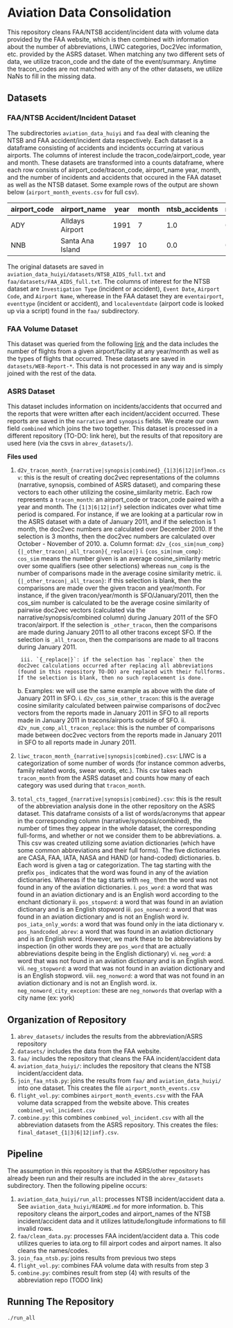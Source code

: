 # Aviation Data Consolidation
This repository cleans FAA/NTSB accident/incident data with volume data provided by the FAA website, which is then combined with information about the number of abbreviations, LIWC categories, Doc2Vec information, etc. provided by the ASRS dataset. When matching any two different sets of data, we utilize tracon\_code and the date of the event/summary. Anytime the tracon\_codes are not matched with any of the other datasets, we utilize NaNs to fill in the missing data.

## Datasets
### FAA/NTSB Accident/Incident Dataset
The subdirectories `aviation_data_huiyi` and `faa` deal with cleaning the NTSB and FAA accident/incident data respectively. Each dataset is a dataframe consisting of accidents and incidents occurring at various airports. The columns of interest include the tracon\_code/airport\_code, year and month. These datasets are transformed into a counts dataframe, where each row consists of airport\_code/tracon\_code, airport\_name year, month, and the number of incidents and accidents that occured in the FAA dataset as well as the NTSB dataset. Some example rows of the output are shown below (`airport_month_events.csv` for full csv).

| airport\_code | airport\_name | year | month | ntsb\_accidents | ntsb\_incidents | faa\_incidents | dataset |
| ------------- | ------------- | ---- | ----- | --------------- | --------------- | -------------- | ------- |
| ADY | Alldays Airport | 1991 | 7 | 1.0 | 0.0 | 0.0 | ntsb |
| NNB | Santa Ana Island | 1997 | 10 | 0.0 | 0.0 | 1.0 | faa |

The original datasets are saved in `aviation_data_huiyi/datasets/NTSB_AIDS_full.txt` and `faa/datasets/FAA_AIDS_full.txt`. The columns of interest for the NTSB dataset are `Investigation Type` (incident or accident), `Event Date`, `Airport Code`, and `Airport Name`, wherease in the FAA dataset they are `eventairport`, `eventtype` (incident or accident), and `localeventdate` (airport code is looked up via a script) found in the `faa/` subdirectory.

### FAA Volume Dataset
This dataset was queried from the following [link](https://aspm.faa.gov/opsnet/sys/tower.asp) and the data includes the number of flights from a given airport/facility at any year/month as well as the types of flights that occurred. These datasets are saved in `datasets/WEB-Report-*`. This data is not processed in any way and is simply joined with the rest of the data.

### ASRS Dataset
This dataset includes information on incidents/accidents that occurred and the reports that were written after each incident/accident occurred. These reports are saved in the `narrative` and `synopsis` fields. We create our own field `combined` which joins the two together. This dataset is processed in a different repository (TO-DO: link here), but the results of that repository are used here (via the csvs in `abrev_datasets/`). 

**Files used**
1. `d2v_tracon_month_{narrative|synopsis|combined}_{1|3|6|12|inf}mon.csv`: this is the result of creating doc2vec representations of the columns (narrative, synopsis, combined of ASRS dataset), and comparing these vectors to each other utilizing the cosine\_similarity metric. Each row represents a `tracon_month`: an airport_code or tracon_code paired with a year and month. The `{1|3|6|12|inf}` selection indicates over what time period is compared. For instance, if we are looking at a particular row in the ASRS dataset with a date of January 2011, and if the selection is 1 month, the doc2vec numbers are calculated over December 2010. If the selection is 3 months, then the doc2vec numbers are calculated over October - November of 2010.
    a. Column format: `d2v_{cos_sim|num_comp}{|_other_tracon|_all_tracon}{_replace|}`
        i. `{cos_sim|num_comp}`: `cos_sim` means the number given is an average cosine_similarity metric over some qualifiers (see other selections) whereas `num_comp` is the number of comparisons made in the average cosine similarity metric.
        ii. `{|_other_tracon|_all_tracon}`: if this selection is blank, then the comparisons are made over the given tracon and year/month. For instance, if the given tracon/year/month is SFO/January/2011, then the cos_sim number is calculated to be the average cosine similarity of pairwise doc2vec vectors (calculated via the narrative/synopsis/combined column) during January 2011 of the SFO tracon/airport. If the selection is `_other_tracon`, then the comparisons are made during January 2011 to all other tracons except SFO. If the selection is `_all_tracon`, then the comparisons are made to all tracons during January 2011.

        iii. `{_replace|}`: if the selection has `replace` then the doc2vec calculations occurred after replacing all abbreviations (found in this repository TO-DO) are replaced with their fullforms. If the selection is blank, then no such replacement is done.
    b. Examples: we will use the same example as above with the date of January 2011 in SFO.
        i. `d2v_cos_sim_other_tracon`: this is the average cosine similarity calculated between pairwise comparisons of doc2vec vectors from the reports made in January 2011 in SFO to all reports made in January 2011 in tracons/airports outside of SFO.
        ii. `d2v_num_comp_all_tracon_replace`: this is the number of comparisons made between doc2vec vectors from the reports made in January 2011 in SFO to all reports made in Junary 2011.
2. `liwc_tracon_month_{narrative|synopsis|combined}.csv`: LIWC is a categorization of some number of words (for instance common adverbs, family related words, swear words, etc.). This csv takes each `tracon_month` from the ASRS dataset and counts how many of each category was used during that `tracon_month`.
3. `total_cts_tagged_{narrative|synopsis|combined}.csv`: this is the result of the abbreviation analysis done in the other repository on the ASRS dataset. This dataframe consists of a list of words/acronyms that appear in the corresponding column (narrative/synopsis/combined), the number of times they appear in the whole dataset, the corresponding full-forms, and whether or not we consider them to be abbreviations.
    a. This csv was created utilizing some aviation dictionaries (which have some common abbreviations and their full forms). The five dictionaries are CASA, FAA, IATA, NASA and HAND (or hand-coded) dictionaries.
    b. Each word is given a tag or categorization. The tag starting with the prefix `pos_` indicates that the word was found in any of the aviation dictionaries. Whereas if the tag starts with `neg_` then the word was not found in any of the aviation dictionaries.
        i. `pos_word`: a word that was found in an aviation dictionary and is an English word according to the enchant dictionary
        ii. `pos_stopword`: a word that was found in an aviation dictionary and is an English stopword
        iii. `pos_nonword`: a word that was found in an aviation dictionary and is not an English word
        iv. `pos_iata_only_words`: a word that was found only in the iata dictionary
        v. `pos_handcoded_abrev`: a word that was found in an aviation dictionary and is an English word. However, we mark these to be abbreviations by inspection (in other words they are `pos_word` that are actually abbreviations despite being in the English dictionary)
        vi. `neg_word`: a word that was not found in an aviation dictionary and is an English word.
        vii. `neg_stopword`: a word that was not found in an aviation dictionary and is an English stopword.
        viii. `neg_nonword`: a word that was not found in an aviation dictionary and is not an English word.
        ix. `neg_nonword_city_exception`: these are `neg_nonwords` that overlap with a city name (ex: york)


## Organization of Repository
1. `abrev_datasets/` includes the results from the abbreviation/ASRS repository
2. `datasets/` includes the data from the FAA website.
3. `faa/` includes the repository that cleans the FAA incident/accident data
4. `aviation_data_huiyi/`: includes the repository that cleans the NTSB incident/accident data.
5. `join_faa_ntsb.py`: joins the results from `faa/` and `aviation_data_huiyi/` into one dataset. This creates the file `airport_month_events.csv`
6. `flight_vol.py`: combines `airport_month_events.csv` with the FAA volume data scrapped from the website above. This creates `combined_vol_incident.csv`
7. `combine.py`: this combines `combined_vol_incident.csv` with all the abbreviation datasets from the ASRS repository. This creates the files: `final_dataset_{1|3|6|12|inf}.csv`.

## Pipeline
The assumption in this repository is that the ASRS/other repository has already been run and their results are included in the `abrev_datasets` subdirectory. Then the following pipeline occurs:
1. `aviation_data_huiyi/run_all`: processes NTSB incident/accident data
    a. See `aviation_data_huiyi/README.md` for more information.
    b. This repository cleans the airport_codes and airport_names of the NTSB incident/accident data and it utilizes latitude/longitude informations to fill invalid rows.
2. `faa/clean_data.py`: processes FAA incident/accident data
    a. This code utilizes queries to iata.org to fill airport codes and airport names. It also cleans the names/codes.
3. `join_faa_ntsb.py`: joins results from previous two steps
4. `flight_vol.py`: combines FAA volume data with results from step 3
5. `combine.py`: combines result from step (4) with results of the abbreviation repo (TODO link)

## Running The Repository
```
./run_all
```

